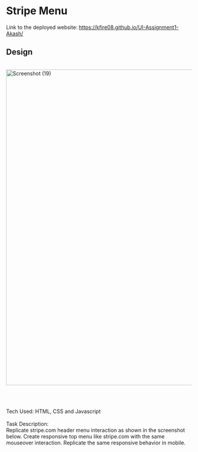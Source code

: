 # Stripe Menu
Link to the deployed website: https://kfire08.github.io/UI-Assignment1-Akash/
## Design
<br/>
<img width="855" alt="Screenshot (19)" src="https://user-images.githubusercontent.com/43553695/185808831-ac372efd-b245-41ec-a41b-74b1644656bf.png">

<br/><br/>

Tech Used: HTML, CSS and Javascript
<br/><br>
Task Description:
<br/>
Replicate stripe.com header menu interaction as shown in the screenshot below.
Create responsive top menu like stripe.com with the same mouseover interaction. Replicate the same responsive behavior in mobile. 
